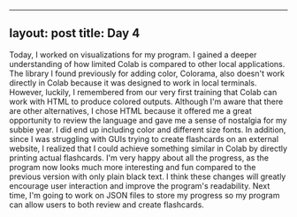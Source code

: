 
---
layout: post
title: Day 4
---
Today, I worked on visualizations for my program. I gained a deeper understanding of how limited Colab is compared to other local applications. The library I found previously for adding color, Colorama, also doesn't work directly in Colab because it was designed to work in local terminals. However, luckily, I remembered from our very first training that Colab can work with HTML to produce colored outputs. Although I'm aware that there are other alternatives, I chose HTML because it offered me a great opportunity to review the language and gave me a sense of nostalgia for my subbie year. I did end up including color and different size fonts. In addition, since I was struggling with GUIs trying to create flashcards on an external website, I realized that I could achieve something similar in Colab by directly printing actual flashcards. I'm very happy about all the progress, as the program now looks much more interesting and fun compared to the previous version with only plain black text. I think these changes will greatly encourage user interaction and improve the program's readability. Next time, I'm going to work on JSON files to store my progress so my program can allow users to both review and create flashcards.

